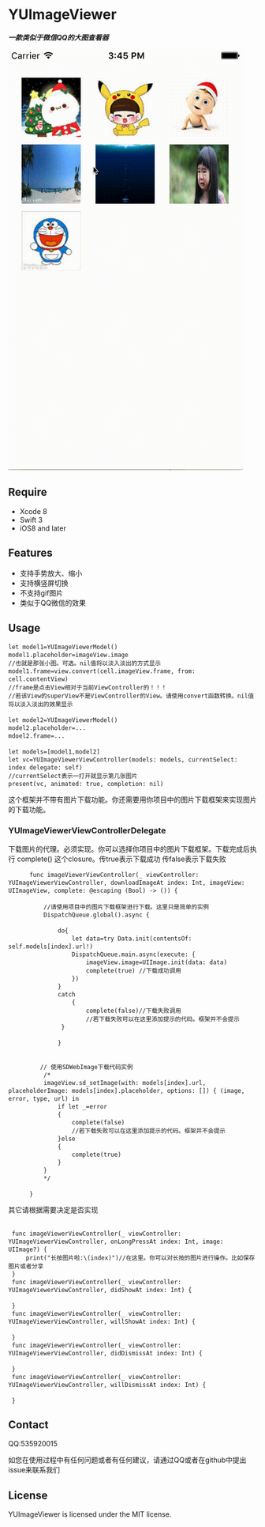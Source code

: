 # YUImageViewer
***一款类似于微信QQ的大图查看器***

![](https://raw.githubusercontent.com/fengyu122/YUImageViewer/master/screenshot.gif)

## Require
* Xcode 8
* Swift 3
* iOS8 and later

## Features
* 支持手势放大、缩小
* 支持横竖屏切换
* 不支持gif图片
* 类似于QQ微信的效果

## Usage
~~~
let model1=YUImageViewerModel()
model1.placeholder=imageView.image
//也就是那张小图。可选。nil值将以淡入淡出的方式显示
model1.frame=view.convert(cell.imageView.frame, from: cell.contentView)
//frame是点击View相对于当前ViewController的！！！
//若该View的superView不是ViewController的View。请使用convert函数转换。nil值将以淡入淡出的效果显示

let model2=YUImageViewerModel()
model2.placeholder=...
mdoel2.frame=...

let models=[model1,model2]
let vc=YUImageViewerViewController(models: models, currentSelect: index delegate: self)
//currentSelect表示一打开就显示第几张图片
present(vc, animated: true, completion: nil)
~~~

这个框架并不带有图片下载功能。你还需要用你项目中的图片下载框架来实现图片的下载功能。

### YUImageViewerViewControllerDelegate

下载图片的代理。必须实现。你可以选择你项目中的图片下载框架。下载完成后执行 complete() 这个closure。传true表示下载成功 传false表示下载失败
~~~
      func imageViewerViewController(_ viewController: YUImageViewerViewController, downloadImageAt index: Int, imageView: UIImageView, complete: @escaping (Bool) -> ()) {

          //请使用项目中的图片下载框架进行下载。这里只是简单的实例
          DispatchQueue.global().async {

              do{
                  let data=try Data.init(contentsOf: self.models[index].url!)
                  DispatchQueue.main.async(execute: {
                      imageView.image=UIImage.init(data: data)
                      complete(true) //下载成功调用
                  })
              }
              catch
                  {
                      complete(false)//下载失败调用
                      //若下载失败可以在这里添加提示的代码。框架并不会提示
               }

              }


         // 使用SDWebImage下载代码实例
          /*
          imageView.sd_setImage(with: models[index].url, placeholderImage: models[index].placeholder, options: []) { (image, error, type, url) in
              if let _=error
              {
                  complete(false)
                  //若下载失败可以在这里添加提示的代码。框架并不会提示
              }else
              {
                  complete(true)
              }
          }
          */

      }
~~~

其它请根据需要决定是否实现
~~~

 func imageViewerViewController(_ viewController: YUImageViewerViewController, onLongPressAt index: Int, image: UIImage?) {
     print("长按图片啦:\(index)")//在这里。你可以对长按的图片进行操作。比如保存图片或者分享
 }
 func imageViewerViewController(_ viewController: YUImageViewerViewController, didShowAt index: Int) {

 }
 func imageViewerViewController(_ viewController: YUImageViewerViewController, willShowAt index: Int) {

 }
 func imageViewerViewController(_ viewController: YUImageViewerViewController, didDismissAt index: Int) {

 }
 func imageViewerViewController(_ viewController: YUImageViewerViewController, willDismissAt index: Int) {

 }
~~~

## Contact
QQ:535920015

如您在使用过程中有任何问题或者有任何建议，请通过QQ或者在github中提出issue来联系我们

## License

YUImageViewer is licensed under the MIT license.
